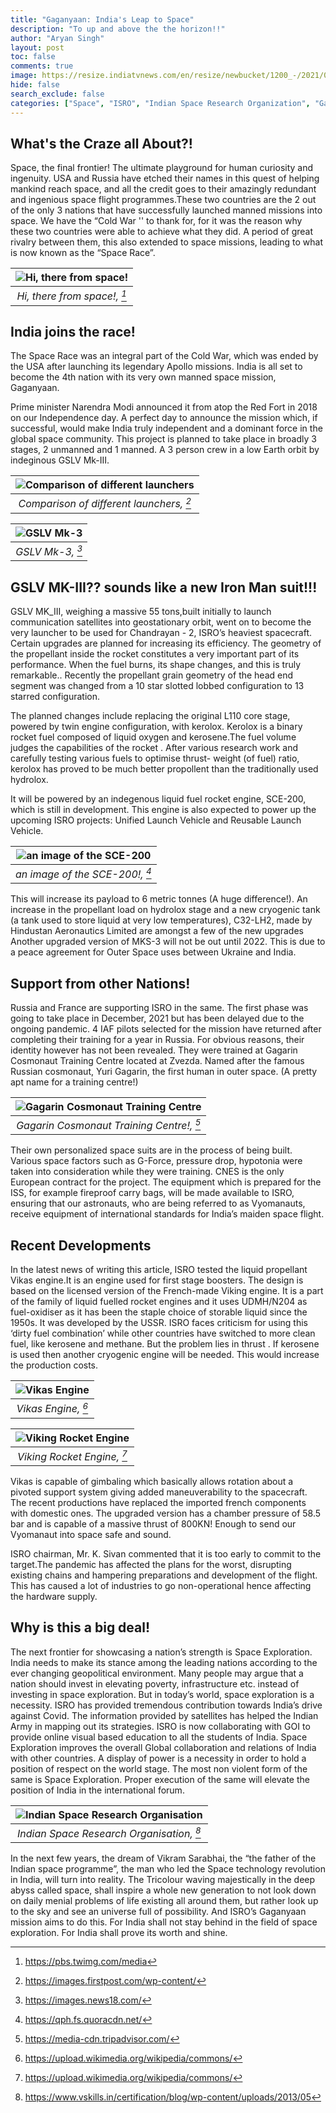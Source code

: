 ```yaml
---
title: "Gaganyaan: India's Leap to Space"
description: "To up and above the the horizon!!"
author: "Aryan Singh"
layout: post 
toc: false 
comments: true
image: https://resize.indiatvnews.com/en/resize/newbucket/1200_-/2021/06/gaganyaan-1624867825.jpg
hide: false 
search_exclude: false 
categories: ["Space", "ISRO", "Indian Space Research Organization", "Gaganyaan", "Manned Mission"]
---
```


## What's the Craze all About?!
Space, the final frontier! The ultimate playground for human curiosity and ingenuity. USA and Russia have etched their names in this quest of helping mankind reach space, and all the credit goes to their amazingly redundant and ingenious space flight programmes.These two countries are the 2 out of the only 3 nations that have successfully launched manned missions into space. We have the “Cold War '' to thank for, for it was the reason why these two countries were    able to achieve what they did. A period of great rivalry between them, this also   extended to space missions, leading to what is now known as the “Space Race”. 

|![Hi, there from space!](https://pbs.twimg.com/media/EdYgrIfXsAA5JV3.jpg) | 
|:--:| 
| *Hi, there from space!, [^1]* |

## India joins the race!
The Space Race was an integral part of the Cold War, which was ended by the USA after launching its  legendary Apollo missions. India is all set to become the 4th nation with its very own manned space mission, Gaganyaan. 

Prime minister Narendra Modi announced it from atop the  Red Fort in 2018 on our Independence day. A perfect day to announce the mission which, if successful, would make India truly independent and a dominant force in the global space community. This project is planned to take place in broadly 3 stages, 2 unmanned and 1 manned. A 3 person crew in a low Earth orbit by indeginous GSLV Mk-III.

|![Comparison of different launchers](https://images.firstpost.com/wp-content/uploads/large_file_plugin/2019/06/1560933580_Launch-vehicles-compared-720.jpg)| 
|:--:| 
| *Comparison of different launchers, [^2]* |

|![GSLV Mk-3](https://images.news18.com/ibnlive/uploads/2017/06/GSLV-MK-III-D1.jpg)| 
|:--:| 
| *GSLV Mk-3, [^3]* |

## GSLV MK-III?? sounds like a new Iron Man suit!!!
GSLV MK_III, weighing a massive 55 tons,built initially  to launch communication satellites into geostationary orbit, went on to become the very launcher to be used for Chandrayan - 2, ISRO’s heaviest spacecraft. Certain upgrades are planned for increasing its efficiency. The geometry of the propellant inside the rocket constitutes a very important part of its performance. When the fuel  burns, its shape changes, and this is truly remarkable.. Recently the propellant grain geometry of the head end segment was changed from a 10 star slotted lobbed configuration to 13 starred configuration. 

The planned changes include replacing the original L110 core stage, powered by twin engine configuration, with kerolox. Kerolox is a binary rocket fuel composed of liquid oxygen and kerosene.The fuel volume judges the capabilities of the rocket . After various research work and carefully testing various fuels to optimise thrust- weight (of fuel) ratio, kerolox has proved to be much better propollent than the traditionally used hydrolox. 

It will be  powered by an  indegenous liquid fuel rocket engine, SCE-200, which is still in development. This engine is also expected to power up the upcoming ISRO projects: Unified Launch Vehicle and Reusable Launch Vehicle.

|![an image of the SCE-200](https://qph.fs.quoracdn.net/main-qimg-c093fd9f347bf72b8ca3bcb800aae99c)| 
|:--:| 
| *an image of the SCE-200!, [^4]* |

This will increase its payload to 6 metric tonnes (A huge difference!). An increase in the propellant load on hydrolox stage and a new cryogenic tank (a tank used to store liquid at very low temperatures), C32-LH2, made by Hindustan Aeronautics Limited are amongst a few of the new upgrades Another upgraded version of MKS-3 will not be out until 2022. This is due to a peace agreement for Outer Space uses between Ukraine and India.

## Support from other Nations!
Russia and France are supporting ISRO in the same. The first phase was going to take place in December, 2021 but has been delayed due to the ongoing pandemic. 4 IAF pilots selected for the mission have returned after completing their training for a year in Russia. For obvious reasons, their identity however has not been revealed. They were trained at Gagarin Cosmonaut Training Centre located at Zvezda. Named after the famous Russian cosmonaut, Yuri Gagarin, the first human in outer space. (A pretty apt name for a training centre!) 

|![Gagarin Cosmonaut Training Centre](https://media-cdn.tripadvisor.com/media/photo-s/16/dc/9b/1e/caption.jpg) | 
|:--:| 
| *Gagarin Cosmonaut Training Centre!, [^5]* |

Their own personalized space suits are in the process of being built. Various space factors such as G-Force, pressure drop, hypotonia were taken into consideration while they were training. CNES is the only European contract for the project. The equipment which is prepared for the ISS, for example fireproof carry bags,  will be made available to ISRO, ensuring that our astronauts, who are being referred to as Vyomanauts, receive equipment of international standards for India’s maiden space flight. 

## Recent Developments
In the latest news of writing this article, ISRO tested the liquid propellant Vikas engine.It is an engine used for first stage boosters. The design is based on the licensed version of the French-made Viking engine. It is a part of the family of liquid fuelled rocket engines and it uses UDMH/N204 as fuel-oxidiser as it has been the staple choice of storable liquid since the 1950s. It was developed by the USSR. ISRO faces criticism for using this ‘dirty fuel combination’ while other countries have switched to more clean fuel, like kerosene and methane. But the problem lies in thrust . If kerosene is used then another cryogenic engine will be needed. This would increase the production costs. 

|![Vikas Engine](https://upload.wikimedia.org/wikipedia/commons/8/86/Vikas_engine_of_ISRO.JPG)| 
|:--:| 
| *Vikas Engine, [^6]* |

|![Viking Rocket Engine](https://upload.wikimedia.org/wikipedia/commons/3/3f/Viking_5C_rocketengine.jpg) | 
|:--:| 
| *Viking Rocket Engine, [^7]* |

Vikas is capable of gimbaling which basically allows rotation about a pivoted support system giving added maneuverability to the spacecraft. The recent productions have replaced the imported french components with domestic ones. The upgraded version has a chamber pressure of 58.5 bar and is capable of a massive thrust of 800KN! Enough to send our Vyomanaut into space safe and sound.

ISRO chairman, Mr. K. Sivan commented that it is too early to commit to the target.The pandemic has affected the plans for the worst, disrupting existing chains and hampering preparations and development of the flight. This has caused a lot of industries to go non-operational hence affecting the hardware supply.

## Why is this a big deal!
The next frontier for showcasing a nation’s strength is Space Exploration. India needs to make its stance among the leading nations according to the ever changing geopolitical environment. Many people may argue that a nation should invest in elevating poverty, infrastructure etc. instead of investing in space exploration. But in today’s world, space exploration is a necessity. ISRO has provided tremendous contribution towards India’s drive against Covid. The information provided by satellites has helped the Indian Army in mapping out its strategies. ISRO is now collaborating with GOI to provide online visual based education to all the students of India. Space Exploration improves the overall Global collaboration and relations of India with other countries. A display of power is a necessity in order to hold a position of respect  on the world stage. The most non violent form of the same is Space Exploration. Proper execution of the same will elevate the position of India in the international forum. 

|![Indian Space Research Organisation](https://www.vskills.in/certification/blog/wp-content/uploads/2013/05/Indian-Space-Research-Organization.jpg) | 
|:--:| 
| *Indian Space Research Organisation, [^8]* |

In the next few years, the dream of Vikram Sarabhai, the  “the father of the Indian space programme”, the man who led the Space technology revolution in India, will turn into reality. The Tricolour waving majestically in the deep abyss called space, shall inspire a whole new generation to not look down on daily menial problems of life existing all around them, but rather look up to the sky and see an universe full of possibility. And ISRO’s Gaganyaan mission aims to do this. For India shall not stay behind in the field of space exploration. For India shall prove its worth and shine.

[^1]:https://pbs.twimg.com/media
[^2]:https://images.firstpost.com/wp-content/
[^3]:https://images.news18.com/
[^4]:https://qph.fs.quoracdn.net/
[^5]:https://media-cdn.tripadvisor.com/
[^6]:https://upload.wikimedia.org/wikipedia/commons/
[^7]:https://upload.wikimedia.org/wikipedia/commons/
[^8]:https://www.vskills.in/certification/blog/wp-content/uploads/2013/05
